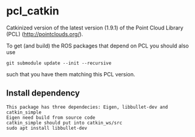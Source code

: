 # pcl_catkin
Catkinized version of the latest version (1.9.1) of the Point Cloud Library (PCL) (http://pointclouds.org/).

To get (and build) the ROS packages that depend on PCL you should also use

```
git submodule update --init --recursive
```

such that you have them matching this PCL version.

## Install dependency
```
This package has three dependecies: Eigen, libbullet-dev and catkin_simple
Eigen need build from source code
catkin_simple should put into catkin_ws/src
sudo apt install libbullet-dev

```
